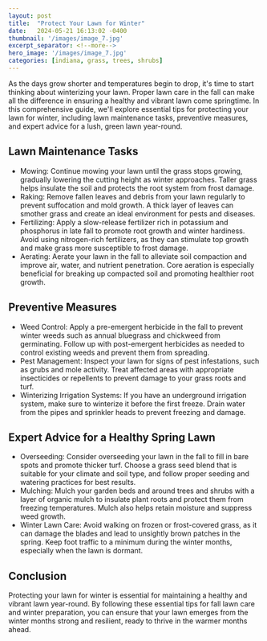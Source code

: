 ```yaml
---
layout: post
title:  "Protect Your Lawn for Winter"
date:   2024-05-21 16:13:02 -0400
thumbnail: '/images/image_7.jpg'
excerpt_separator: <!--more-->
hero_image: '/images/image_7.jpg'
categories: [indiana, grass, trees, shrubs]
---
```

As the days grow shorter and temperatures begin to drop, it's time to start thinking about winterizing your lawn. <!--more-->Proper lawn care in the fall can make all the difference in ensuring a healthy and vibrant lawn come springtime. In this comprehensive guide, we'll explore essential tips for protecting your lawn for winter, including lawn maintenance tasks, preventive measures, and expert advice for a lush, green lawn year-round.

## Lawn Maintenance Tasks
* Mowing:
Continue mowing your lawn until the grass stops growing, gradually lowering the cutting height as winter approaches. Taller grass helps insulate the soil and protects the root system from frost damage.
* Raking:
Remove fallen leaves and debris from your lawn regularly to prevent suffocation and mold growth. A thick layer of leaves can smother grass and create an ideal environment for pests and diseases.
* Fertilizing:
Apply a slow-release fertilizer rich in potassium and phosphorus in late fall to promote root growth and winter hardiness. Avoid using nitrogen-rich fertilizers, as they can stimulate top growth and make grass more susceptible to frost damage.
* Aerating:
Aerate your lawn in the fall to alleviate soil compaction and improve air, water, and nutrient penetration. Core aeration is especially beneficial for breaking up compacted soil and promoting healthier root growth.

## Preventive Measures
* Weed Control:
Apply a pre-emergent herbicide in the fall to prevent winter weeds such as annual bluegrass and chickweed from germinating. Follow up with post-emergent herbicides as needed to control existing weeds and prevent them from spreading.
* Pest Management:
Inspect your lawn for signs of pest infestations, such as grubs and mole activity. Treat affected areas with appropriate insecticides or repellents to prevent damage to your grass roots and turf.
* Winterizing Irrigation Systems:
If you have an underground irrigation system, make sure to winterize it before the first freeze. Drain water from the pipes and sprinkler heads to prevent freezing and damage.

## Expert Advice for a Healthy Spring Lawn
* Overseeding:
Consider overseeding your lawn in the fall to fill in bare spots and promote thicker turf. Choose a grass seed blend that is suitable for your climate and soil type, and follow proper seeding and watering practices for best results.
* Mulching:
Mulch your garden beds and around trees and shrubs with a layer of organic mulch to insulate plant roots and protect them from freezing temperatures. Mulch also helps retain moisture and suppress weed growth.
* Winter Lawn Care:
Avoid walking on frozen or frost-covered grass, as it can damage the blades and lead to unsightly brown patches in the spring. Keep foot traffic to a minimum during the winter months, especially when the lawn is dormant.

## Conclusion
Protecting your lawn for winter is essential for maintaining a healthy and vibrant lawn year-round. By following these essential tips for fall lawn care and winter preparation, you can ensure that your lawn emerges from the winter months strong and resilient, ready to thrive in the warmer months ahead.
